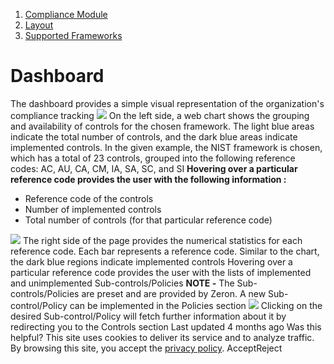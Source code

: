   1. [Compliance Module](https://docs.zeron.one/cyber-risk-posture-management-platform-cprm/compliance-module)
  2. [Layout](https://docs.zeron.one/cyber-risk-posture-management-platform-cprm/compliance-module/layout)
  3. [Supported Frameworks](https://docs.zeron.one/cyber-risk-posture-management-platform-cprm/compliance-module/layout/supported-frameworks)


# Dashboard
The dashboard provides a simple visual representation of the organization's compliance tracking 
![](https://docs.zeron.one/~gitbook/image?url=https%3A%2F%2F2854935529-files.gitbook.io%2F%7E%2Ffiles%2Fv0%2Fb%2Fgitbook-x-prod.appspot.com%2Fo%2Fspaces%252FvyU3NMiz2Rw6Y9PJdkUQ%252Fuploads%252FWgblONQKs1ooRmrTSTn7%252FFramework-dashboard.png%3Falt%3Dmedia%26token%3D19affc9a-99ac-4b82-a366-7bcd0df7cdad&width=768&dpr=4&quality=100&sign=68c63897&sv=2)
On the left side, a web chart shows the grouping and availability of controls for the chosen framework. The light blue areas indicate the total number of controls, and the dark blue areas indicate implemented controls. In the given example, the NIST framework is chosen, which has a total of 23 controls, grouped into the following reference codes: AC, AU, CA, CM, IA, SA, SC, and SI
**Hovering over a particular reference code provides the user with the following information :**
  * Reference code of the controls
  * Number of implemented controls
  * Total number of controls (for that particular reference code)


![](https://docs.zeron.one/~gitbook/image?url=https%3A%2F%2F2854935529-files.gitbook.io%2F%7E%2Ffiles%2Fv0%2Fb%2Fgitbook-x-prod.appspot.com%2Fo%2Fspaces%252FvyU3NMiz2Rw6Y9PJdkUQ%252Fuploads%252FJOHkzkeM8fRy5JLEwVXY%252FControls-info-0f3b488fb965a094d9fd325dcce10ae6.png%3Falt%3Dmedia%26token%3D63b53cf0-4e62-4e26-8e27-19dc2333755c&width=768&dpr=4&quality=100&sign=92c7746d&sv=2)
The right side of the page provides the numerical statistics for each reference code. Each bar represents a reference code. Similar to the chart, the dark blue regions indicate implemented controls 
Hovering over a particular reference code provides the user with the lists of implemented and unimplemented Sub-controls/Policies 
**NOTE -** The Sub-controls/Policies are preset and are provided by Zeron. A new Sub-control/Policy can be implemented in the Policies section 
![](https://docs.zeron.one/~gitbook/image?url=https%3A%2F%2F2854935529-files.gitbook.io%2F%7E%2Ffiles%2Fv0%2Fb%2Fgitbook-x-prod.appspot.com%2Fo%2Fspaces%252FvyU3NMiz2Rw6Y9PJdkUQ%252Fuploads%252FPk61wBPMIYt1ZySAhZpS%252FSubcontrols-847b6fc235bbf9406286ee238bc502c8.png%3Falt%3Dmedia%26token%3D08898f0f-1aa6-410e-9fe0-94c96594091e&width=768&dpr=4&quality=100&sign=c587d610&sv=2)
Clicking on the desired Sub-control/Policy will fetch further information about it by redirecting you to the Controls section
Last updated 4 months ago
Was this helpful?
This site uses cookies to deliver its service and to analyze traffic. By browsing this site, you accept the [privacy policy](https://zeron.one/privacy-policy/).
AcceptReject
